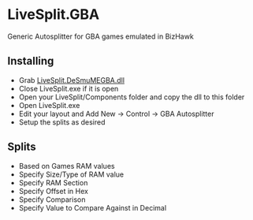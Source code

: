 # LiveSplit.GBA
Generic Autosplitter for GBA games emulated in BizHawk

## Installing
  - Grab [LiveSplit.DeSmuMEGBA.dll](https://raw.githubusercontent.com/ShootMe/LiveSplit.GBA/master/Components/LiveSplit.GBA.dll)
  - Close LiveSplit.exe if it is open
  - Open your LiveSplit/Components folder and copy the dll to this folder
  - Open LiveSplit.exe
  - Edit your layout and Add New -> Control -> GBA Autosplitter
  - Setup the splits as desired

## Splits
  - Based on Games RAM values
  - Specify Size/Type of RAM value
  - Specify RAM Section
  - Specify Offset in Hex
  - Specify Comparison
  - Specify Value to Compare Against in Decimal
